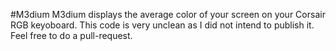 #M3dium
M3dium displays the average color of your screen on your Corsair RGB keyoboard.
This code is very unclean as I did not intend to publish it.
Feel free to do a pull-request.

